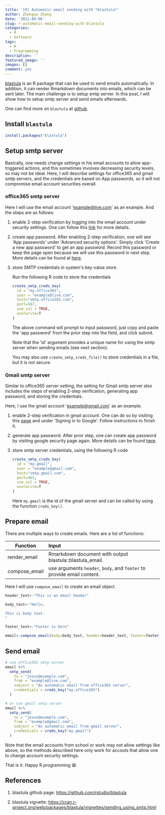 ```yaml
---
title: '[R] Automatic email sending with *blastula*'
author: Zhenguo Zhang
date: '2021-09-06'
slug: r-automatic-email-sending-with-blastula
categories:
  - R
  - Software
tags:
  - R
  - Programming
description: ''
featured_image: ''
images: []
comment: yes
---
```


[blastula](https://cran.r-project.org/web/packages/blastula/)
is an R package that can be used to send emails automatically.
In addition, it can render Rmarkdown documents into emails,
which can be sent later. The main challenge is to setup smtp
server. In this post, I will show how to setup smtp server and
send emails afterwards.

One can find more on `blastula` at [github](https://github.com/rstudio/blastula).

## Install `blastula`

```r
install.packages("blastula")
```

## Setup smtp server

Basically, one needs change settings in his email accounts
to allow app-triggered actions, and this sometimes involves
decreasing security levels, so may not be ideal. Here, I will
describe settings for office365 and gmail smtp servers, and
the credentials are based on App passwords, so it will not
compromise email account securities overall.

### office365 smtp server

Here I will use the email account 'example@live.com'
as an example. And the steps are as follows:

1. enable 2-step verification by logging into the email
  account under security settings. One can follow this
  [link](https://support.microsoft.com/en-us/account-billing/turning-two-step-verification-on-or-off-for-your-microsoft-account-b1a56fc2-caf3-a5a1-f7e3-4309e99987ca) for more details.

2. create app password. After enabling 2-step verification,
  one will see 'App passwords' under 'Advanced security options'.
  Simply click 'Create a new app password' to get an app
  password. Record this password or keep the page open because
  we will use this password in next step. More details can
  be found at [here](https://support.microsoft.com/en-us/account-billing/using-app-passwords-with-apps-that-don-t-support-two-step-verification-5896ed9b-4263-e681-128a-a6f2979a7944).

3. store SMTP credentials in system's key-value store.

    Run the following R code to store the credentials
    
    ```r
    create_smtp_creds_key(
      id = "my.office365",
      user = "example@live.com",
      host="smtp.office365.com",
      port=587,
      use_ssl = TRUE,
      overwrite=T
    )
    ```
    
    The above command will prompt to input password, just
    copy and paste the 'app password' from the prior step
    into the field, and click submit.
    
    Note that the 'id' argument provides a unique name for
    using the smtp server when sending emails (see next section).
    
    You may also use `create_smtp_creds_file()` to store
    credentials in a file, but it is not secure.

### Gmail smtp server

Similar to office365 server setting, the setting for Gmail
smtp server also includes the steps of enabling 2-step
verification, generating app password, and storing the
credentials.

Here, I use the gmail account 'example@gmail.com' as
an example.

1. enable 2-step verification in gmail account. One can
  do so by visiting this [page](https://myaccount.google.com/security) and under
  'Signing in to Google'. Follow instructions to finish
  it.

2. generate app password. After prior step, one can create
  app password by visiting google security page again. More
  details can be found [here](https://support.google.com/accounts/answer/185833).
  
3. store smtp server credentials, using the following R code
    
    ```r
    create_smtp_creds_key(
      id = "my.gmail",
      user = "example@gmail.com",
      host="smtp.gmail.com",
      port=465,
      use_ssl = TRUE,
      overwrite=T
    )
    ```

    Here `my.gmail` is the id of the gmail server and can be
    called by using the function `creds_key()`.

## Prepare email

There are multiple ways to create emails. Here are
a list of functions:

Function | Input
--- | :---
render_email | Rmarkdown document with output blastula::blastula_email.
compose_email | use arguments `header`, `body`, and `footer` to provide email content.

Here I will use `compose_email` to create an email object.

```r
header_text<-"This is an email header"

body_text<-"Hello,

This is body text.
"

footer_text<-"Footer is here"

email<-compose_email(body=body_text, header=header_text, footer=footer_text)
```

## Send email

```r
# use office365 smtp server
email %>%
  smtp_send(
    to = "jesus@example.com",
    from = "example@live.com",
    subject = "An automatic email from office365 server",
    credentials = creds_key("my.office365")
  )

# or use gmail smtp server
email %>%
  smtp_send(
    to = "jesus@example.com",
    from = "example@gmail.com",
    subject = "An automatic email from gmail server",
    credentials = creds_key("my.gmail")
  )

```

Note that the email accounts from school or work may not
allow settings like above, so the methods described here
only work for accouts that allow one to change account
security settings.

That is it. Happy R programming :smile:.

## References

1. blastula github page: https://github.com/rstudio/blastula

2. blastula vignette: https://cran.r-project.org/web/packages/blastula/vignettes/sending_using_smtp.html

